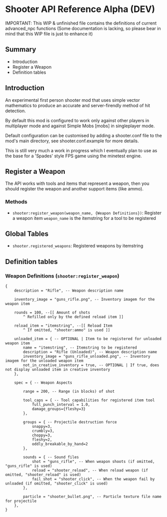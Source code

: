 Shooter API Reference Alpha (DEV)
=================================

IMPORTANT: This WIP & unfinished file contains the definitions of current advanced_npc functions
(Some documentation is lacking, so please bear in mind that this WIP file is just to enhance it)


Summary
-------
* Introduction
* Register a Weapon
* Definition tables


Introduction
------------
An experimental first person shooter mod that uses simple vector mathematics
to produce an accurate and server-firendly method of hit detection.

By default this mod is configured to work only against other players in
multiplayer mode and against Simple Mobs [mobs] in singleplayer mode.

Default configuration can be customised by adding a shooter.conf file to
the mod's main directory, see shooter.conf.example for more details.

This is still very much a work in progress which I eventually plan to use
as the base for a 'Spades' style FPS game using the minetest engine.

Register a Weapon
-----------------
The API works with tools and items that represent a weapon, 
then you should register the weapon and another support items (like ammo).

### Methods
* `shooter:register_weapon(weapon_name, {Weapon Definitions})`: Register a weapon item
  `weapon_name` is the itemstring for a tool to be registered

Global Tables
-------------
* `shooter.registered_weapons`: Registered weapons by itemstring

Definition tables
-----------------

### Weapon Definitions (`shooter:register_weapon`)

    {
        description = "Rifle", -- Weapon description name
        
        inventory_image = "guns_rifle.png", -- Inventory imagem for the weapon item
        
        rounds = 100, --[[ Amount of shots 
            ^ Refilled only by the defined reload item ]]
        
        reload_item = "itemstring", --[[ Reload Item
            ^ If omitted, "shooter:ammo" is used ]]
        
        unloaded_item = { -- OPTIONAL | Item to be registered for unloaded weapon item
        	name = "itemstring", -- Itemstring to be registered
        	description = "Rifle (Unloaded)", -- Weapon description name
        	inventory_image = "guns_rifle_unloaded.png", -- Inventory imagem for the unloaded weapon item
        	not_in_creative_inventory = true, -- OPTIONAL | If true, does not display unloaded item in creative inventory
        },
        
        spec = { -- Weapon Aspects
        
            range = 200, -- Range (in blocks) of shot
            
            tool_caps = { -- Tool capabilities for registered item tool
            	full_punch_interval = 1.0,
            	damage_groups={fleshy=3}
            },
            
            groups = { -- Projectile destruction force 
            	snappy=3, 
            	crumbly=3, 
            	choppy=3, 
            	fleshy=2, 
            	oddly_breakable_by_hand=2
            },
            
            sounds = { -- Sound files
            	shot = "guns_rifle", -- When weapon shoots (if omitted, "guns_rifle" is used)
            	reload = "shooter_reload", -- When reload weapon (if omitted, "shooter_reload" is used)
            	fail_shot = "shooter_click", -- When the weapon fail by unloaded (if omitted, "shooter_click" is used)
            },
            
            particle = "shooter_bullet.png", -- Particle texture file name for projectile
        },
    }
